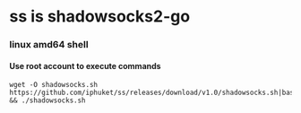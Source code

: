 # ss is shadowsocks2-go
### linux amd64 shell 

#### Use root account to execute commands

```
wget -O shadowsocks.sh https://github.com/iphuket/ss/releases/download/v1.0/shadowsocks.sh|bash && ./shadowsocks.sh 

```
